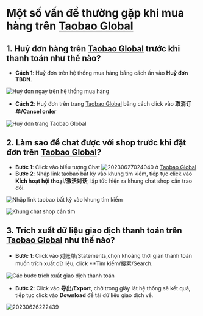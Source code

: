 # Một số vấn đề thường gặp khi mua hàng trên [Taobao Global](https://distributor.taobao.global/) 
## 1.	Huỷ đơn hàng trên [Taobao Global](https://distributor.taobao.global/) trước khi thanh toán như thế nào?
-	**Cách 1**: Huỷ đơn trên hệ thống mua hàng bằng cách ấn vào **Huỷ đơn TBDN**.

![Huỷ đơn ngay trên hệ thống mua hàng](https://github.com/gobizvn/gobiz-docs/assets/137056249/1c93f1d9-80b2-4257-864c-fac766bd79b7)

-	**Cách 2**: Huỷ đơn trên trang [Taobao Global](https://distributor.taobao.global/) bằng cách click vào **取消订单/Cancel order**

![Huỷ đơn trang Taobao Global](https://github.com/gobizvn/gobiz-docs/assets/137056249/117d1e5b-099f-4524-841a-c6bab5a4f1c6)

## 2.	Làm sao để chat được với shop trước khi đặt đơn trên  [Taobao Global](https://distributor.taobao.global/)?
-	**Bước 1**: Click vào biểu tượng Chat ![20230627024040](https://github.com/gobizvn/gobiz-docs/assets/137056249/fdcf3e70-8106-4fb5-a741-109eab21f24e) ở [Taobao Global](https://distributor.taobao.global/)
-	**Bước 2**: Nhập link taobao bất kỳ vào khung tìm kiếm, tiếp tục click vào **Kích hoạt hội thoại/激活对话**, lập tức hiện ra khung chat shop cần trao đổi.

![Nhập link taobao bất kỳ vào khung tìm kiếm](https://github.com/gobizvn/gobiz-docs/assets/137056249/be28471a-56d1-4726-a784-4f28975b481c)

![Khung chat shop cần tìm](https://github.com/gobizvn/gobiz-docs/assets/137056249/d93820c6-2808-4d24-bee1-856be07f35b3)

## 3.	Trích xuất dữ liệu giao dịch thanh toán trên [Taobao Global](https://distributor.taobao.global/) như thế nào?
-	**Bước 1**: Click vào 对账单/Statements,chọn khoảng thời gian thanh toán muốn trích xuất dữ liệu, click **Tìm kiếm/搜索/Search.

![Các bước trích xuất giao dịch thanh toán](https://github.com/gobizvn/gobiz-docs/assets/137056249/04a9618f-d8bf-4e30-92f6-5e8520b55ae1)

-	**Bước 2**: Click vào **导出/Export**, chờ trong giây lát hệ thống sẽ kết quả, tiếp tục click vào **Download** để tải dữ liệu giao dịch về.

![20230626222439](https://github.com/gobizvn/gobiz-docs/assets/137056249/93c86322-93cb-421a-9af3-2e4be69660b1)


